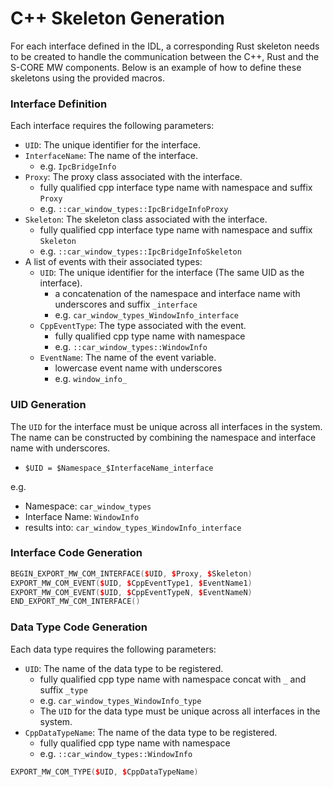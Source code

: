 # C++ Skeleton Generation

For each interface defined in the IDL, a corresponding Rust skeleton needs to be created to handle the communication between the C++, Rust and the S-CORE MW components.
Below is an example of how to define these skeletons using the provided macros.

### Interface Definition

Each interface requires the following parameters:
- `UID`: The unique identifier for the interface.
- `InterfaceName`: The name of the interface.
  - e.g. `IpcBridgeInfo`
- `Proxy`: The proxy class associated with the interface.
  - fully qualified cpp interface type name with namespace and suffix `Proxy`
  - e.g. `::car_window_types::IpcBridgeInfoProxy`
- `Skeleton`: The skeleton class associated with the interface.
  - fully qualified cpp interface type name with namespace and suffix `Skeleton`
  - e.g. `::car_window_types::IpcBridgeInfoSkeleton`
- A list of events with their associated types:
  - `UID`: The unique identifier for the interface (The same UID as the interface).
    - a concatenation of the namespace and interface name with underscores and suffix `_interface`
    - e.g. `car_window_types_WindowInfo_interface`
  - `CppEventType`: The type associated with the event.
    - fully qualified cpp type name with namespace
    - e.g. `::car_window_types::WindowInfo`
  - `EventName`: The name of the event variable.
    - lowercase event name with underscores
    - e.g. `window_info_`


### UID Generation
The `UID` for the interface must be unique across all interfaces in the system.
The name can be constructed by combining the namespace and interface name with underscores.
- `$UID = $Namespace_$InterfaceName_interface`

e.g.
  - Namespace: `car_window_types`
  - Interface Name: `WindowInfo`
  - results into: `car_window_types_WindowInfo_interface`

### Interface Code Generation

```cpp
BEGIN_EXPORT_MW_COM_INTERFACE($UID, $Proxy, $Skeleton)
EXPORT_MW_COM_EVENT($UID, $CppEventType1, $EventName1)
EXPORT_MW_COM_EVENT($UID, $CppEventTypeN, $EventNameN)
END_EXPORT_MW_COM_INTERFACE()
```

### Data Type Code Generation

Each data type requires the following parameters:
- `UID`: The name of the data type to be registered.
  - fully qualified cpp type name with namespace concat with `_` and suffix `_type`
  - e.g. `car_window_types_WindowInfo_type`
  - The `UID` for the data type must be unique across all interfaces in the system.
- `CppDataTypeName`: The name of the data type to be registered.
  - fully qualified cpp type name with namespace
  - e.g. `::car_window_types::WindowInfo`

```cpp
EXPORT_MW_COM_TYPE($UID, $CppDataTypeName)
```

